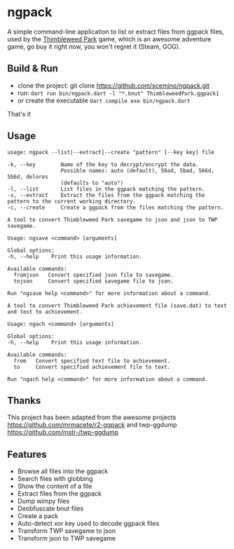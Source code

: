 # ngpack
A simple command-line application to list or extract files from ggpack files, used by the [Thimbleweed Park](https://thimbleweedpark.com) game, which is an awesome adventure game, go buy it right now, you won't regret it (Steam, GOG).

## Build & Run

* clone the project: git clone https://github.com/scemino/ngpack.git
* run: `dart run bin/ngpack.dart -l "*.bnut" ThimbleweedPark.ggpack1`
* or  create the executable `dart compile exe bin/ngpack.dart`

That's it

## Usage
```
usage: ngpack --list|--extract|--create "pattern" [--key key] file

-k, --key        Name of the key to decrypt/encrypt the data.
                 Possible names: auto (default), 56ad, 5bad, 566d, 5b6d, delores
                 (defaults to "auto")
-l, --list       List files in the ggpack matching the pattern.
-x, --extract    Extract the files from the ggpack matching the pattern to the current working directory.
-c, --create     Create a ggpack from the files matching the pattern.
```

```
A tool to convert Thimbleweed Park savegame to json and json to TWP savegame.

Usage: ngsave <command> [arguments]

Global options:
-h, --help    Print this usage information.

Available commands:
  fromjson   Convert specified json file to savegame.
  tojson     Convert specified savegame file to json.

Run "ngsave help <command>" for more information about a command.
```

```
A tool to convert Thimbleweed Park achievement file (save.dat) to text and text to achievement.

Usage: ngach <command> [arguments]

Global options:
-h, --help    Print this usage information.

Available commands:
  from   Convert specified text file to achievement.
  to     Convert specified achievement file to text.

Run "ngach help <command>" for more information about a command.
```

## Thanks
This project has been adapted from the awesome projects https://github.com/mrmacete/r2-ggpack and twp-ggdump https://github.com/mstr-/twp-ggdump

## Features
* Browse all files into the ggpack
* Search files with globbing
* Show the content of a file
* Extract files from the ggpack
* Dump wimpy files
* Deobfuscate bnut files
* Create a pack
* Auto-detect xor key used to decode ggpack files
* Transform TWP savegame to json
* Transform json to TWP savegame

